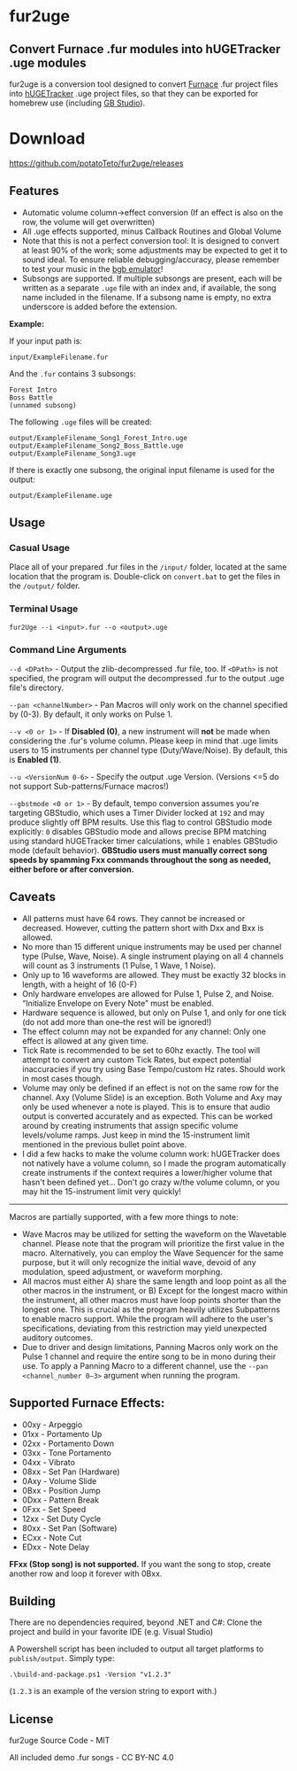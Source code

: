 # fur2uge
## Convert Furnace .fur modules into hUGETracker .uge modules
fur2uge is a conversion tool designed to convert [Furnace](https://github.com/tildearrow/furnace) .fur project files into [hUGETracker](https://github.com/SuperDisk/hUGETracker) .uge project files, so that they can be exported for homebrew use (including [GB Studio](https://www.gbstudio.dev/)).

# Download
https://github.com/potatoTeto/fur2uge/releases

## Features
- Automatic volume column->effect conversion (If an effect is also on the row, the volume will get overwritten)
- All .uge effects supported, minus Callback Routines and Global Volume
- Note that this is not a perfect conversion tool: It is designed to convert at least 90% of the work; some adjustments may be expected to get it to sound ideal. To ensure reliable debugging/accuracy, please remember to test your music in the [bgb emulator](https://bgb.bircd.org/)!
- Subsongs are supported. If multiple subsongs are present, each will be written as a separate `.uge` file with an index and, if available, the song name included in the filename. If a subsong name is empty, no extra underscore is added before the extension.

**Example:**

If your input path is:

    input/ExampleFilename.fur

And the `.fur` contains 3 subsongs:

    Forest Intro  
    Boss Battle  
    (unnamed subsong)  

The following `.uge` files will be created:

    output/ExampleFilename_Song1_Forest_Intro.uge  
    output/ExampleFilename_Song2_Boss_Battle.uge  
    output/ExampleFilename_Song3.uge  

If there is exactly one subsong, the original input filename is used for the output:

    output/ExampleFilename.uge

## Usage
### Casual Usage
Place all of your prepared .fur files in the ``/input/`` folder, located at the same location that the program is. Double-click on ``convert.bat`` to get the files in the ``/output/`` folder.
### Terminal Usage
``fur2Uge --i <input>.fur --o <output>.uge``

### Command Line Arguments
``--d <DPath>`` - Output the zlib-decompressed .fur file, too. If ``<DPath>`` is not specified, the program will output the decompressed .fur to the output .uge file's directory.

``--pan <channelNumber>`` - Pan Macros will only work on the channel specified by <channelNumber> (0-3). By default, it only works on Pulse 1.

``--v <0 or 1>`` - If **Disabled (0)**, a new instrument will **not** be made when considering the .fur's volume column. Please keep in mind that .uge limits users to 15 instruments per channel type (Duty/Wave/Noise). By default, this is **Enabled (1)**.

``--u <VersionNum 0-6>`` - Specify the output .uge Version. (Versions <=5 do not support Sub-patterns/Furnace macros!)

``--gbstmode <0 or 1>`` - By default, tempo conversion assumes you're targeting GBStudio, which uses a Timer Divider locked at ``192`` and may produce slightly off BPM results. Use this flag to control GBStudio mode explicitly: ``0`` disables GBStudio mode and allows precise BPM matching using standard hUGETracker timer calculations, while ``1`` enables GBStudio mode (default behavior). **GBStudio users must manually correct song speeds by spamming Fxx commands throughout the song as needed, either before or after conversion.**

## Caveats
- All patterns must have 64 rows. They cannot be increased or decreased. However, cutting the pattern short with Dxx and Bxx is allowed.
- No more than 15 different unique instruments may be used per channel type (Pulse, Wave, Noise). A single instrument playing on all 4 channels will count as 3 instruments (1 Pulse, 1 Wave, 1 Noise).
- Only up to 16 waveforms are allowed. They must be exactly 32 blocks in length, with a height of 16 (0-F)
- Only hardware envelopes are allowed for Pulse 1, Pulse 2, and Noise. “Initialize Envelope on Every Note” must be enabled.
- Hardware sequence is allowed, but only on Pulse 1, and only for one tick (do not add more than one–the rest will be ignored!)
- The effect column may not be expanded for any channel: Only one effect is allowed at any given time.
- Tick Rate is recommended to be set to 60hz exactly. The tool will attempt to convert any custom Tick Rates, but expect potential inaccuracies if you try using Base Tempo/custom Hz rates. Should work in most cases though.
- Volume may only be defined if an effect is not on the same row for the channel. Axy (Volume Slide) is an exception. Both Volume and Axy may only be used whenever a note is played. This is to ensure that audio output is converted accurately and as expected. This can be worked around by creating instruments that assign specific volume levels/volume ramps. Just keep in mind the 15-instrument limit mentioned in the previous bullet point above.
- I did a few hacks to make the volume column work: hUGETracker does not natively have a volume column, so I made the program automatically create instruments if the context requires a lower/higher volume that hasn't been defined yet... Don't go crazy w/the volume column, or you may hit the 15-instrument limit very quickly!
---
Macros are partially supported, with a few more things to note:
- Wave Macros may be utilized for setting the waveform on the Wavetable channel. Please note that the program will prioritize the first value in the macro. Alternatively, you can employ the Wave Sequencer for the same purpose, but it will only recognize the initial wave, devoid of any modulation, speed adjustment, or waveform morphing.
- All macros must either A) share the same length and loop point as all the other macros in the instrument, or B) Except for the longest macro within the instrument, all other macros must have loop points shorter than the longest one. This is crucial as the program heavily utilizes Subpatterns to enable macro support. While the program will adhere to the user's specifications, deviating from this restriction may yield unexpected auditory outcomes.
- Due to driver and design limitations, Panning Macros only work on the Pulse 1 channel and require the entire song to be in mono during their use.
To apply a Panning Macro to a different channel, use the ``--pan <channel_number 0–3>`` argument when running the program.

## Supported Furnace Effects:
- 00xy - Arpeggio
- 01xx - Portamento Up
- 02xx - Portamento Down
- 03xx - Tone Portamento
- 04xx - Vibrato
- 08xx - Set Pan (Hardware)
- 0Axy - Volume Slide
- 0Bxx - Position Jump
- 0Dxx - Pattern Break
- 0Fxx - Set Speed
- 12xx - Set Duty Cycle
- 80xx - Set Pan (Software)
- ECxx - Note Cut
- EDxx - Note Delay

**FFxx (Stop song) is not supported.** If you want the song to stop, create another row and loop it forever with 0Bxx.

## Building

There are no dependencies required, beyond .NET and C#: Clone the project and build in your favorite IDE (e.g. Visual Studio)

A Powershell script has been included to output all target platforms to ``publish/output``. Simply type:

```
.\build-and-package.ps1 -Version "v1.2.3"
```
(``1.2.3`` is an example of the version string to export with.)

## License

fur2uge Source Code - MIT

All included demo .fur songs - CC BY-NC 4.0
